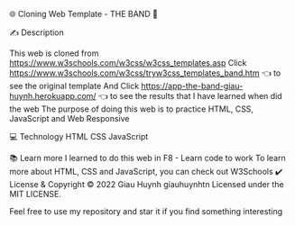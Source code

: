 🌐 Cloning Web Template - THE BAND 🥁

✍️ Description

This web is cloned from https://www.w3schools.com/w3css/w3css_templates.asp
Click https://www.w3schools.com/w3css/tryw3css_templates_band.htm 👈 to see the original template
And Click https://app-the-band-giau-huynh.herokuapp.com/ 👈 to see the results that I have learned when did the web
The purpose of doing this web is to practice HTML, CSS, JavaScript and Web Responsive

💻 Technology
HTML CSS JavaScript

📚 Learn more
I learned to do this web in F8 - Learn code to work
To learn more about HTML, CSS and JavaScript, you can check out W3Schools
✔️ License & Copyright
© 2022 Giau Huynh giauhuynhtn Licensed under the MIT LICENSE.

Feel free to use my repository and star it if you find something interesting
